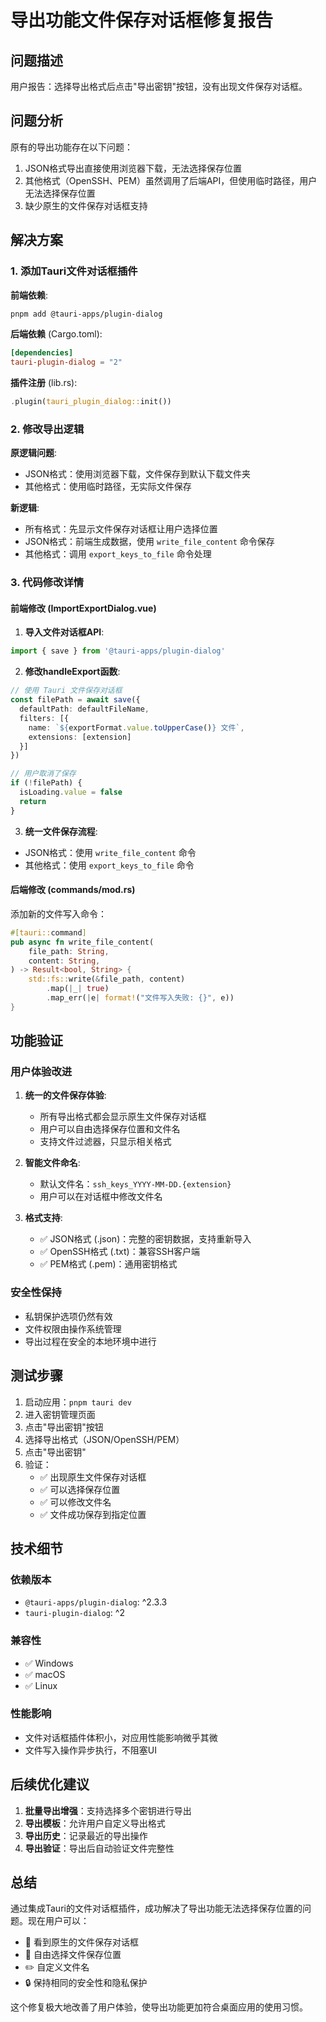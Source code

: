 # 导出功能文件保存对话框修复报告

## 问题描述

用户报告：选择导出格式后点击"导出密钥"按钮，没有出现文件保存对话框。

## 问题分析

原有的导出功能存在以下问题：
1. JSON格式导出直接使用浏览器下载，无法选择保存位置
2. 其他格式（OpenSSH、PEM）虽然调用了后端API，但使用临时路径，用户无法选择保存位置
3. 缺少原生的文件保存对话框支持

## 解决方案

### 1. 添加Tauri文件对话框插件

**前端依赖**:
```bash
pnpm add @tauri-apps/plugin-dialog
```

**后端依赖** (Cargo.toml):
```toml
[dependencies]
tauri-plugin-dialog = "2"
```

**插件注册** (lib.rs):
```rust
.plugin(tauri_plugin_dialog::init())
```

### 2. 修改导出逻辑

**原逻辑问题**:
- JSON格式：使用浏览器下载，文件保存到默认下载文件夹
- 其他格式：使用临时路径，无实际文件保存

**新逻辑**:
- 所有格式：先显示文件保存对话框让用户选择位置
- JSON格式：前端生成数据，使用 `write_file_content` 命令保存
- 其他格式：调用 `export_keys_to_file` 命令处理

### 3. 代码修改详情

#### 前端修改 (ImportExportDialog.vue)

1. **导入文件对话框API**:
```typescript
import { save } from '@tauri-apps/plugin-dialog'
```

2. **修改handleExport函数**:
```typescript
// 使用 Tauri 文件保存对话框
const filePath = await save({
  defaultPath: defaultFileName,
  filters: [{
    name: `${exportFormat.value.toUpperCase()} 文件`,
    extensions: [extension]
  }]
})

// 用户取消了保存
if (!filePath) {
  isLoading.value = false
  return
}
```

3. **统一文件保存流程**:
- JSON格式：使用 `write_file_content` 命令
- 其他格式：使用 `export_keys_to_file` 命令

#### 后端修改 (commands/mod.rs)

添加新的文件写入命令：
```rust
#[tauri::command]
pub async fn write_file_content(
    file_path: String,
    content: String,
) -> Result<bool, String> {
    std::fs::write(&file_path, content)
        .map(|_| true)
        .map_err(|e| format!("文件写入失败: {}", e))
}
```

## 功能验证

### 用户体验改进

1. **统一的文件保存体验**:
   - 所有导出格式都会显示原生文件保存对话框
   - 用户可以自由选择保存位置和文件名
   - 支持文件过滤器，只显示相关格式

2. **智能文件命名**:
   - 默认文件名：`ssh_keys_YYYY-MM-DD.{extension}`
   - 用户可以在对话框中修改文件名

3. **格式支持**:
   - ✅ JSON格式 (.json)：完整的密钥数据，支持重新导入
   - ✅ OpenSSH格式 (.txt)：兼容SSH客户端
   - ✅ PEM格式 (.pem)：通用密钥格式

### 安全性保持

- 私钥保护选项仍然有效
- 文件权限由操作系统管理
- 导出过程在安全的本地环境中进行

## 测试步骤

1. 启动应用：`pnpm tauri dev`
2. 进入密钥管理页面
3. 点击"导出密钥"按钮
4. 选择导出格式（JSON/OpenSSH/PEM）
5. 点击"导出密钥"
6. 验证：
   - ✅ 出现原生文件保存对话框
   - ✅ 可以选择保存位置
   - ✅ 可以修改文件名
   - ✅ 文件成功保存到指定位置

## 技术细节

### 依赖版本
- `@tauri-apps/plugin-dialog`: ^2.3.3
- `tauri-plugin-dialog`: ^2

### 兼容性
- ✅ Windows
- ✅ macOS  
- ✅ Linux

### 性能影响
- 文件对话框插件体积小，对应用性能影响微乎其微
- 文件写入操作异步执行，不阻塞UI

## 后续优化建议

1. **批量导出增强**：支持选择多个密钥进行导出
2. **导出模板**：允许用户自定义导出格式
3. **导出历史**：记录最近的导出操作
4. **导出验证**：导出后自动验证文件完整性

## 总结

通过集成Tauri的文件对话框插件，成功解决了导出功能无法选择保存位置的问题。现在用户可以：

- 🎯 看到原生的文件保存对话框
- 📁 自由选择文件保存位置
- ✏️ 自定义文件名
- 🔒 保持相同的安全性和隐私保护

这个修复极大地改善了用户体验，使导出功能更加符合桌面应用的使用习惯。